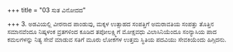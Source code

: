 +++
title = "03 ಸುತ ವಿನೋದದ"

+++
3. ಅಡವಿಯಲ್ಲಿ ವೀರನಾದ ಪಾಂಡುವು, ಮಕ್ಕಳ ಉತ್ಸಾಹದ ಸಂಪತ್ತಿಗೆ ಅಮರಾವತಿಯ ಸಂಪತ್ತು ತೊತ್ತಿನ ಸಮಾನವೆಂದೂ ನಿಷ್ಕಳಂಕ ವ್ರತಗಳಿಂದ ಕೂಡಿದ ತಪೋಲಕ್ಷ್ಮಿಗೆ ಮೋಕ್ಷವಧು ವಿಲಾಸಿನಿಯೆಂದೂ ಸಂನ್ಯಾಸಿಯ ಪಾದ ಕಮಲಗಳನ್ನು ನಿತ್ಯ ಸೇವೆ ಮಾಡುವ ಸತಿಗೆ ಮೂರು ಲೋಕಗಳ ಉತ್ತಮ ಸ್ಥಿತಿಯ ಪದವಿಯು ಸೇವಕಿಯೆಂದು ಹಿಗ್ಗಿದನು.